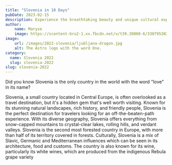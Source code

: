 ```yaml
---
title: "Slovenia in 10 Days"
pubDate: 2023-02-15
description: Experience the breathtaking beauty and unique cultural experiences of Slovenia.
author: 
    name: Maryse
    image: https://scontent-bru2-1.xx.fbcdn.net/v/t39.30808-6/330795302_925591521951448_8517004357677237982_n.jpg?_nc_cat=110&ccb=1-7&_nc_sid=09cbfe&_nc_ohc=-Na7qtcpP6QAX_7Px1i&_nc_ht=scontent-bru2-1.xx&oh=00_AfAn2QMp6pHVpUFj4tcH79gegIIuvQCmjkU_ed-HtVlggQ&oe=63F1022B
image:
    url: /images/2022-slovenia/ljubljana-dragon.jpg
    alt: The Astro logo with the word One.
category: 
  name: Slovenia 2022
  slug: slovenia-2022
slug: slovenia-2022
---
```


Did you know Slovenia is the only country in the world with the word
"love" in its name?

Slovenia, a small country located in Central Europe, is often
overlooked as a travel destination, but it's a hidden gem that's
well worth visiting. Known for its stunning natural landscapes, rich
history, and friendly people, Slovenia is the perfect destination
for travelers looking for an off-the-beaten-path experience. With
its diverse geography, Slovenia offers everything from snow-capped
mountains to crystal-clear lakes, rolling hills, and verdant
valleys. Slovenia is the second most forested country in Europe,
with more than half of its territory covered in forests. Culturally,
Slovenia is a mix of Slavic, Germanic and Mediterranean influences
which can be seen in its architecture, food and customs. The country
is also known for its wine, particularly its white wines, which are
produced from the indigenous Rebula grape variety

